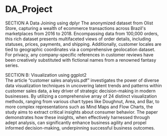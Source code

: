 # DA_Project
SECTION A Data Joining using dplyr 
The anonymized dataset from Olist Store, capturing a wealth of ecommerce 
transactions across Brazil's marketplaces from 2016 to 2018. Encompassing data 
from 100,000 orders, this rich dataset presents multifaceted views of order details, 
including statuses, prices, payments, and shipping. Additionally, customer locales are 
tied to geographic coordinates via a comprehensive geolocation dataset. For privacy, 
any company-specific references in customer reviews have been creatively 
substituted with fictional names from a renowned fantasy series.

SECTION B: Visualization using ggplot2  
The article “customer sales analysis.pdf” investigates the power of diverse data 
visualization techniques in uncovering latent trends and patterns within customer sales 
data, a key driver of strategic decision-making in modern businesses. By utilizing a 
comprehensive array of 24 distinct visualization methods, ranging from various chart 
types like Doughnut, Area, and Bar, to more complex representations such as Mind 
Maps and Flow Charts, the study aims to extract critical insights about consumer 
behavior. The paper demonstrates how these insights, when effectively harnessed 
through adept analysis, can significantly enhance business agility and propel informed 
decision-making, underpinning successful business outcomes.
